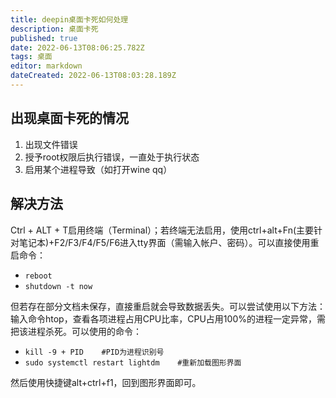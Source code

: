 ```yaml
---
title: deepin桌面卡死如何处理
description: 桌面卡死
published: true
date: 2022-06-13T08:06:25.782Z
tags: 桌面
editor: markdown
dateCreated: 2022-06-13T08:03:28.189Z
---
```



## 出现桌面卡死的情况
1. 出现文件错误
2. 授予root权限后执行错误，一直处于执行状态
3. 启用某个进程导致（如打开wine qq）

## 解决方法
Ctrl + ALT + T启用终端（Terminal）；若终端无法启用，使用ctrl+alt+Fn(主要针对笔记本)+F2/F3/F4/F5/F6进入tty界面（需输入帐户、密码）。可以直接使用重启命令：
- `reboot`         
- `shutdown -t now`

但若存在部分文档未保存，直接重启就会导致数据丢失。可以尝试使用以下方法：输入命令htop，查看各项进程占用CPU比率，CPU占用100%的进程一定异常，需把该进程杀死。可以使用的命令：
- `kill -9 + PID    #PID为进程识别号`
- `sudo systemctl restart lightdm    #重新加载图形界面`

然后使用快捷键alt+ctrl+f1，回到图形界面即可。
